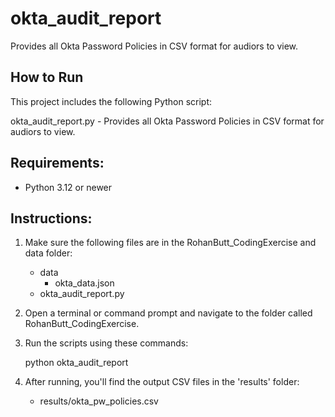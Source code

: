 # okta_audit_report
Provides all Okta Password Policies in CSV format for audiors to view.

How to Run
-------------------------------------------

This project includes the following Python script:

 okta_audit_report.py - Provides all Okta Password Policies in CSV format for audiors to view.


Requirements:
-------------

- Python 3.12 or newer

Instructions:
-------------
1. Make sure the following files are in the RohanButt_CodingExercise and data folder:
   - data
		- okta_data.json
   - okta_audit_report.py


2. Open a terminal or command prompt and navigate to the folder called RohanButt_CodingExercise.

3. Run the scripts using these commands:

   python okta_audit_report

4. After running, you'll find the output CSV files in the 'results' folder:
   - results/okta_pw_policies.csv
  


